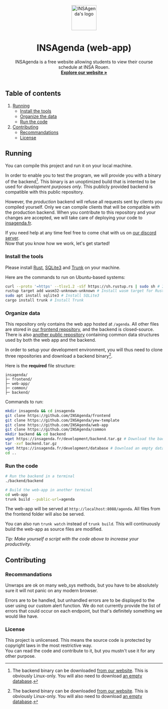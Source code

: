 <div align="center">
    <a href="https://insagenda.fr/">
        <img src="https://insagenda.fr/assets/logo/logo.svg" alt="INSAgenda's logo" width="80" height="80">
    </a>
    <h1 align="center">INSAgenda (web-app)</h1>
    <p align="center">
        INSAgenda is a free website allowing students to view their course schedule at INSA Rouen.<br/>
        <a href="https://insagenda.fr/"><b>Explore our website »</b></a><br/><br/>
    </p>
</div>

## Table of contents

1. [Running](#running)
    - [Install the tools](#install-the-tools)
    - [Organize the data](#organize-data)
    - [Run the code](#run-the-code)
2. [Contributing](#contributing)
    - [Recommandations](#recommandations)
    - [License](#license)

## Running

You can compile this project and run it on your local machine.  
  
In order to enable you to test the program, we will provide you with a binary of the backend[^backend-binary]. This binary is an unoptimized build that is intented to be used for *development purposes only*. This publicly provided backend is compatible with this public repository.  
  
However, the *production* backend will refuse all requests sent by clients you compiled yourself. Only we can compile clients that will be compatible with the production backend. When you contribute to this repository and your changes are accepted, we will take care of deploying your code to [insagenda.fr](https://insagenda.fr).  
  
If you need help at any time feel free to come chat with us on [our discord server](https://discord.gg/TpdbUyfcbJ).  
Now that you know how we work, let's get started!

### Install the tools

Please install [Rust](https://www.rust-lang.org/), [SQLite3](https://www.sqlite.org/index.html) and [Trunk](https://trunkrs.dev/) on your machine.

Here are the commands to run on Ubuntu-based systems:

```bash
curl --proto '=https' --tlsv1.2 -sSf https://sh.rustup.rs | sudo sh # Install Rust
rustup target add wasm32-unknown-unknown # Install wasm target for Rust
sudo apt install sqlite3 # Install SQLite3
cargo install trunk # Install Trunk
```

### Organize data

This repository only contains the web app hosted at `/agenda`.
All other files are stored in [our frontend repository](https://github.com/INSAgenda/frontend), and the backend is closed-source. There is also [another public repository](https://github.com/INSAgenda/common) containing common data structures used by both the web app and the backend.  

In order to setup your development environment, you will thus need to clone three repositories and download a backend binary[^backend-binary].

Here is the **required** file structure:

```text
insagenda/
├─ frontend/
├─ web-app/
├─ common/
├─ backend/
```

Commands to run:

```bash
mkdir insagenda && cd insagenda
git clone https://github.com/INSAgenda/frontend
git clone https://github.com/INSAgenda/yew-template
git clone https://github.com/INSAgenda/web-app
git clone https://github.com/INSAgenda/common
mkdir backend && cd backend
wget https://insagenda.fr/development/backend.tar.gz # Download the backend binary
tar -xvf backend.tar.gz
wget https://insagenda.fr/development/database # Download an empty database ready to be used by the backend
cd ..
```

### Run the code

```bash
# Run the backend in a terminal
./backend/backend

# Build the web-app in another terminal
cd web-app
trunk build --public-url=agenda
```

The web-app will be served at `http://localhost:8088/agenda`. All files from the frontend folder will also be served.  

You can also run `trunk watch` instead of `trunk build`.
This will continuously build the web-app as source files are modified.

_Tip: Make yourself a script with the code above to increase your productivity._

## Contributing

### Recommandations

Unwraps are ok on many web_sys methods, but you have to be absolutely sure it will not panic on any modern browser.  
  
Errors are to be handled, but unhandled errors are to be displayed to the user using our custom alert function. We do not currently provide the list of errors that could occur on each endpoint, but that's definitely something we would like have.  

### License

This project is unlicensed. This means the source code is protected by copyright laws in the most restrictive way.  
You can read the code and contribute to it, but you mustn't use it for any other purpose.

[^backend-binary]: The backend binary can be downloaded [from our website](https://insagenda.fr/development/backend.tar.gz). This is obviously Linux-only. You will also need to download [an empty database](https://insagenda.fr/development/database).
